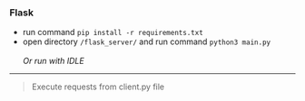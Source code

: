 ### Flask
* run command ```pip install -r requirements.txt```
* open directory ```/flask_server/``` and run command ```python3 main.py```\
\
*Or run with IDLE*
---
> Execute requests from client.py file